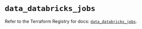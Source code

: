 # `data_databricks_jobs`

Refer to the Terraform Registry for docs: [`data_databricks_jobs`](https://registry.terraform.io/providers/databricks/databricks/1.44.0/docs/data-sources/jobs).
